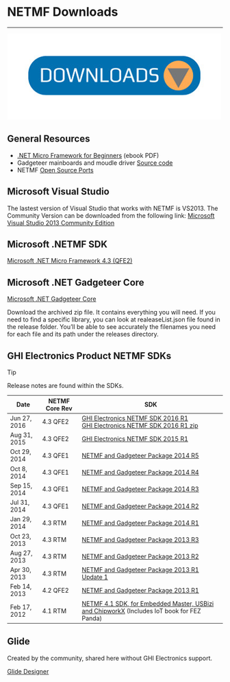 # NETMF Downloads
---
![Downloads](../../software/tinyclr/images/downloads.png)

## General Resources
* [.NET Micro Framework for Beginners](http://files.ghielectronics.com/downloads/Documents/Guides/NETMF%20for%20Beginners.pdf) (ebook PDF)
* Gadgeteer mainboards and moudle driver [Source code](https://github.com/ghi-electronics/NETMF-Gadgeteer)
* NETMF [Open Source Ports](https://github.com/ghi-electronics/NETMF-Open-Firmware)

## Microsoft Visual Studio
The lastest version of Visual Studio that works with NETMF is VS2013.  The Community Version can be downloaded from the following link:
[Microsoft Visual Studio 2013 Community Edition](http://go.microsoft.com/fwlink/?LinkId=517284)

## Microsoft .NETMF SDK

 [Microsoft .NET Micro Framework 4.3 (QFE2)](http://files.ghielectronics.com/downloads/NETMF/SDKs/MS%20NETMF%20QFE2.zip) 

## Microsoft .NET Gadgeteer Core

[Microsoft .NET Gadgeteer Core](http://gadgeteer.codeplex.com/downloads/get/1519812)

Download the archived zip file. It contains everything you will need. If you need to find a specific library, you can look at realeaseList.json file found in the release folder. You’ll be able to see accurately the filenames you need for each file and its path under the releases directory.

## GHI Electronics Product NETMF SDKs
> [!Tip] 
>Release notes are found within the SDKs.

Date | NETMF Core Rev | SDK
--- | --- | ---
Jun 27, 2016 | 4.3 QFE2 | [GHI Electronics NETMF SDK 2016 R1](http://files.ghielectronics.com/downloads/NETMF/SDKs/GHI%20Electronics%20NETMF%20SDK%202016%20R1.exe)<br />[GHI Electronics NETMF SDK 2016 R1 zip](http://files.ghielectronics.com/downloads/NETMF/SDKs/GHI%20Electronics%20NETMF%20SDK%202016%20R1.zip)
Aug 31, 2015 | 4.3 QFE2 | [GHI Electronics NETMF SDK 2015 R1](http://files.ghielectronics.com/downloads/NETMF/SDKs/GHI%20Electronics%20NETMF%20SDK%202015%20R1.exe)
Oct 29, 2014 | 4.3 QFE1 | [NETMF and Gadgeteer Package 2014 R5](http://files.ghielectronics.com/downloads/NETMF/SDKs/NETMF%20and%20Gadgeteer%20Package%202014%20R5.exe)
Oct 8, 2014 | 4.3 QFE1 | [NETMF and Gadgeteer Package 2014 R4](http://files.ghielectronics.com/downloads/NETMF/SDKs/NETMF%20and%20Gadgeteer%20Package%202014%20R4.exe)
Sep 15, 2014 | 4.3 QFE1 | [NETMF and Gadgeteer Package 2014 R3](http://files.ghielectronics.com/downloads/NETMF/SDKs/NETMF%20and%20Gadgeteer%20Package%202014%20R3.exe)
Jul 31, 2014 | 4.3 QFE1 | [NETMF and Gadgeteer Package 2014 R2](http://files.ghielectronics.com/downloads/NETMF/SDKs/NETMF%20and%20Gadgeteer%20Package%202014%20R2.exe)
Jan 29, 2014 | 4.3 RTM | [NETMF and Gadgeteer Package 2014 R1](http://files.ghielectronics.com/downloads/NETMF/SDKs/NETMF%20and%20Gadgeteer%20Package%202014%20R1.zip)
Oct 23, 2013 | 4.3 RTM | [NETMF and Gadgeteer Package 2013 R3](http://files.ghielectronics.com/downloads/NETMF/SDKs/NETMF%20and%20Gadgeteer%20Package%202013%20R3.zip)
Aug 27, 2013 | 4.3 RTM | [NETMF and Gadgeteer Package 2013 R2](http://files.ghielectronics.com/downloads/NETMF/SDKs/NETMF%20and%20Gadgeteer%20Package%202013%20R2.zip)
Apr 30, 2013 | 4.3 RTM | [NETMF and Gadgeteer Package 2013 R1 Update 1](http://files.ghielectronics.com/downloads/NETMF/SDKs/NETMF%20and%20Gadgeteer%20Package%202013%20R1%20Update1.zip)
Feb 14, 2013 | 4.2 QFE2 | [NETMF and Gadgeteer Package 2013 R1](http://files.ghielectronics.com/downloads/NETMF/SDKs/NETMF%20and%20Gadgeteer%20Package%202013%20R1.zip)
Feb 17, 2012 | 4.1 RTM | [NETMF 4.1 SDK, for Embedded Master, USBizi and ChipworkX](https://ghistorage.blob.core.windows.net/downloads/NETMF/SDKs/NETMF%204.1%20SDK.zip) (Includes IoT book for FEZ Panda)

## Glide
Created by the community, shared here without GHI Electronics support.

[Glide Designer](http://files.ghielectronics.com/downloads/NETMF/GlideStudioBeta30.zip)
